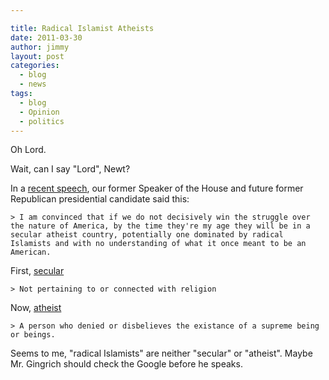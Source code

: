```yaml
---

title: Radical Islamist Atheists
date: 2011-03-30
author: jimmy
layout: post
categories:
  - blog
  - news
tags:
  - blog
  - Opinion
  - politics
---
```


Oh Lord.  

Wait, can I say "Lord", Newt?

In a [recent speech](http://religion.blogs.cnn.com/2011/03/28/gingrich-fears-atheist-country-dominated-by-radical-islamists/), our former Speaker of the House and future former Republican presidential candidate said this:

    > I am convinced that if we do not decisively win the struggle over the nature of America, by the time they're my age they will be in a secular atheist country, potentially one dominated by radical Islamists and with no understanding of what it once meant to be an American.

First, [secular](http://dictionary.reference.com/browse/secular)
    
    > Not pertaining to or connected with religion


Now, [atheist](href="http://dictionary.reference.com/browse/atheist)

    > A person who denied or disbelieves the existance of a supreme being or beings.

Seems to me, "radical Islamists" are neither "secular" or "atheist".  Maybe Mr. Gingrich should check the Google before he speaks.
